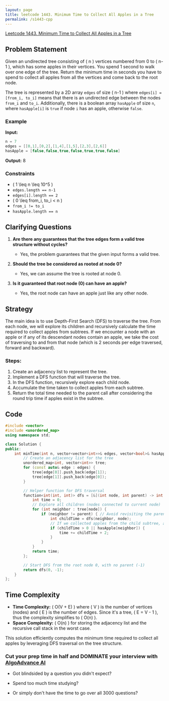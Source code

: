 ```yaml
---
layout: page
title: leetcode 1443. Minimum Time to Collect All Apples in a Tree
permalink: /s1443-cpp
---
```

[Leetcode 1443. Minimum Time to Collect All Apples in a Tree](https://algoadvance.github.io/algoadvance/l1443)
## Problem Statement
Given an undirected tree consisting of \( n \) vertices numbered from 0 to \( n-1 \), which has some apples in their vertices. You spend 1 second to walk over one edge of the tree. Return the minimum time in seconds you have to spend to collect all apples from all the vertices and come back to the root node.

The tree is represented by a 2D array `edges` of size \( n-1 \) where `edges[i] = [from_i, to_i]` means that there is an undirected edge between the nodes `from_i` and `to_i`. Additionally, there is a boolean array `hasApple` of size `n`, where `hasApple[i]` is `true` if node `i` has an apple, otherwise `false`.

### Example
**Input:**
```cpp
n = 7
edges = [[0,1],[0,2],[1,4],[1,5],[2,3],[2,6]]
hasApple = [false,false,true,false,true,true,false]
```
**Output:** 8

### Constraints
- \( 1 \leq n \leq 10^5 \)
- `edges.length == n-1`
- `edges[i].length == 2`
- \( 0 \leq from_i, to_i < n \)
- `from_i != to_i`
- `hasApple.length == n`

## Clarifying Questions
1. **Are there any guarantees that the tree edges form a valid tree structure without cycles?**
   - Yes, the problem guarantees that the given input forms a valid tree.

2. **Should the tree be considered as rooted at node 0?**
   - Yes, we can assume the tree is rooted at node 0.

3. **Is it guaranteed that root node (0) can have an apple?**
   - Yes, the root node can have an apple just like any other node.

## Strategy
The main idea is to use Depth-First Search (DFS) to traverse the tree. From each node, we will explore its children and recursively calculate the time required to collect apples from subtrees. If we encounter a node with an apple or if any of its descendant nodes contain an apple, we take the cost of traversing to and from that node (which is 2 seconds per edge traversed, forward and backward).

### Steps:
1. Create an adjacency list to represent the tree.
2. Implement a DFS function that will traverse the tree.
3. In the DFS function, recursively explore each child node.
4. Accumulate the time taken to collect apples from each subtree.
5. Return the total time needed to the parent call after considering the round trip time if apples exist in the subtree.

## Code

```cpp
#include <vector>
#include <unordered_map>
using namespace std;

class Solution {
public:
    int minTime(int n, vector<vector<int>>& edges, vector<bool>& hasApple) {
        // Create an adjacency list for the tree
        unordered_map<int, vector<int>> tree;
        for (const auto& edge : edges) {
            tree[edge[0]].push_back(edge[1]);
            tree[edge[1]].push_back(edge[0]);
        }

        // Helper function for DFS traversal
        function<int(int, int)> dfs = [&](int node, int parent) -> int {
            int time = 0;
            // Explore all children (nodes connected to current node)
            for (int neighbor : tree[node]) {
                if (neighbor != parent) { // Avoid revisiting the parent node
                    int childTime = dfs(neighbor, node);
                    // If we collected apples from the child subtree, add the time cost
                    if (childTime > 0 || hasApple[neighbor]) {
                        time += childTime + 2;
                    }
                }
            }
            return time;
        };

        // Start DFS from the root node 0, with no parent (-1)
        return dfs(0, -1);
    }
};
```

## Time Complexity
- **Time Complexity:** \( O(V + E) \) where \( V \) is the number of vertices (nodes) and \( E \) is the number of edges. Since it's a tree, \( E = V - 1 \), thus the complexity simplifies to \( O(n) \).
- **Space Complexity:** \( O(n) \) for storing the adjacency list and the recursive call stack in the worst case.

This solution efficiently computes the minimum time required to collect all apples by leveraging DFS traversal on the tree structure.


### Cut your prep time in half and DOMINATE your interview with [AlgoAdvance AI](https://algoAdvance.com)

- Got blindsided by a question you didn't expect?

- Spend too much time studying?

- Or simply don't have the time to go over all 3000 questions?

